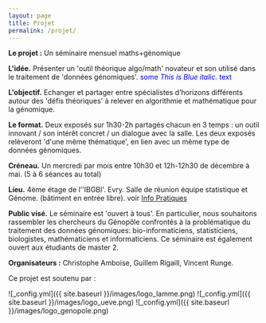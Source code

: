 ```yaml
---
layout: page
title: Projet
permalink: /projet/
---
```


**Le projet :** Un séminaire mensuel maths+génomique

**L'idée.** Présenter un 'outil théorique algo/math' novateur et son utilisé dans le traitement de 'données génomiques'.
<span style="color:blue">some *This is Blue italic.* text</span>

**L'objectif.** Echanger et partager entre spécialistes d’horizons différents autour des 'défis théoriques' à relever en algorithmie et mathématique pour la génomique.

**Le format.** Deux exposés sur 1h30-2h partagés chacun en 3 temps : un outil innovant / son intérêt concret / un dialogue avec la salle. Les deux exposés relèveront 'd'une même thématique', en lien avec un même type de données génomiques.

**Créneau.** Un mercredi par mois entre 10h30 et 12h-12h30 de décembre à mai. (5 à 6 séances au total)

**Lieu.**  4ème étage de l’'IBGBI'. Evry. Salle de réunion équipe statistique et Génome. (bâtiment en entrée libre). voir [Info Pratiques](infos.md)

**Public visé.** Le séminaire est 'ouvert à tous'. En particulier, nous souhaitons rassembler les chercheurs du Génopôle confrontés à la problématique du traitement des données génomiques: bio-informaticiens, statisticiens, biologistes, mathématiciens et informaticiens. Ce séminaire est également ouvert aux étudiants de master 2.

**Organisateurs :** Christophe Amboise, Guillem Rigaill, Vincent Runge.

Ce projet est soutenu par :

![_config.yml]({{ site.baseurl }}/images/logo_lamme.png)
![_config.yml]({{ site.baseurl }}/images/logo_ueve.png)
![_config.yml]({{ site.baseurl }}/images/logo_genopole.png)
